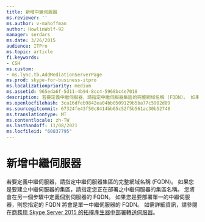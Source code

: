 ```yaml
---
title: 新增中繼伺服器
ms.reviewer: ''
ms.author: v-mahoffman
author: HowlinWolf-92
manager: serdars
ms.date: 3/26/2015
audience: ITPro
ms.topic: article
f1.keywords:
- CSH
ms.custom:
- ms.lync.tb.AddMediationServerPage
ms.prod: skype-for-business-itpro
ms.localizationpriority: medium
ms.assetid: 965eda6f-5d11-4b94-8cc4-5968bc4e7018
description: 若要定義中繼伺服器，請指定中繼伺服器集區的完整網域名稱 (FQDN)。 如果您是要建立中繼伺服器的集區，請指定您正在部署之中繼伺服器的集區名稱。 您將會在另一個步驟中定義個別伺服器的 FQDN。 如果您是要部署單一的中繼伺服器，則您指定的 FQDN 將會是單一中繼伺服器的 FQDN。 如需詳細資訊，請參閱在商務用 Skype Server 2015 的拓撲產生器中部署轉送伺服器。
ms.openlocfilehash: 3ca16dfeb9842ea04bb0509129b5ba77c5902d09
ms.sourcegitcommit: 67324fe43f50c8414bb65c52f5b561ac30b52748
ms.translationtype: MT
ms.contentlocale: zh-TW
ms.lasthandoff: 11/08/2021
ms.locfileid: "60837795"
---
```

# <a name="add-mediation-server"></a>新增中繼伺服器
 
若要定義中繼伺服器，請指定中繼伺服器集區的完整網域名稱 (FQDN)。 如果您是要建立中繼伺服器的集區，請指定您正在部署之中繼伺服器的集區名稱。 您將會在另一個步驟中定義個別伺服器的 FQDN。 如果您是要部署單一的中繼伺服器，則您指定的 FQDN 將會是單一中繼伺服器的 FQDN。 如需詳細資訊，請參閱在[商務用 Skype Server 2015 的拓撲產生器中部署轉送伺服器](../../deploy/deploy-enterprise-voice/deploy-a-mediation-server.md)。
  

